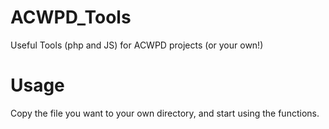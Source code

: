 # ACWPD_Tools
Useful Tools (php and JS) for ACWPD projects (or your own!)

# Usage
Copy the file you want to your own directory, and start using the functions.
